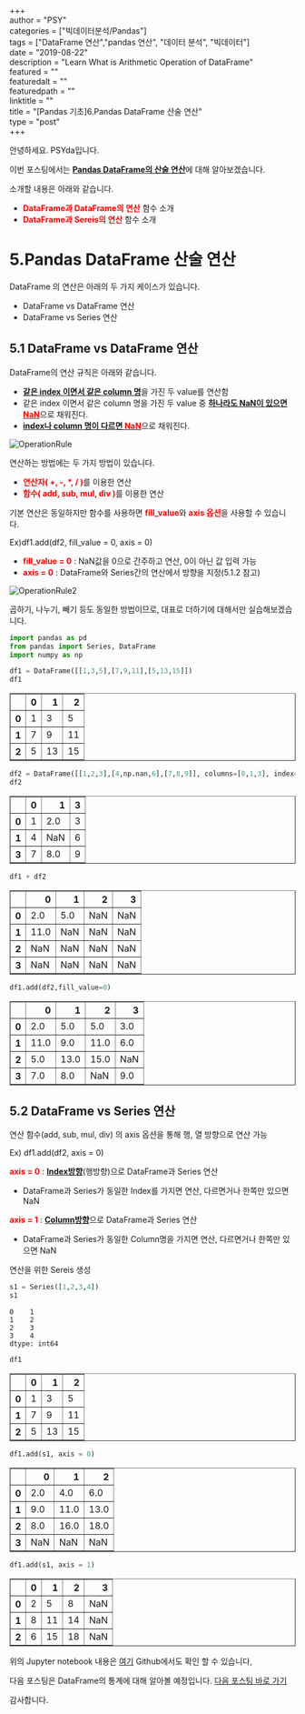 
+++  
author = "PSY"  
categories = ["빅데이터분석/Pandas"]  
tags = ["DataFrame 연산","pandas 연산", "데이터 분석", "빅데이터"]  
date = "2019-08-22"  
description = "Learn What is Arithmetic Operation of DataFrame"  
featured = ""  
featuredalt = ""  
featuredpath = ""  
linktitle = ""  
title = "[Pandas 기초]6.Pandas DataFrame 산술 연산"  
type = "post"  
+++  

안녕하세요. PSYda입니다.

이번 포스팅에서는 <strong><u>Pandas DataFrame의 산술 연산</u></strong>에 대해 알아보겠습니다.

소개할 내용은 아래와 같습니다.



<div id="summary">
<ul>
    <li><strong><span style = "color:red">DataFrame과 DataFrame의 연산</strong></span> 함수 소개</li>
    <li><strong><span style = "color:red">DataFrame과 Sereis의 연산</strong></span> 함수 소개</li>
      
</ul>  

</div>

# 5.Pandas DataFrame 산술 연산

DataFrame 의 연산은 아래의 두 가지 케이스가 있습니다.
- DataFrame vs DataFrame 연산
- DataFrame vs Series 연산

## 5.1 DataFrame vs DataFrame 연산

DataFrame의 연산 규칙은 아래와 같습니다.

- <strong><u>같은 index 이면서 같은 column 명</u></strong>을 가진 두 value를 연산함
- 같은 index 이면서 같은 column 명을 가진 두 value 중 <strong><u>하나라도 NaN이 있으면 <span style = "color:red">NaN</span></u></strong>으로 채워진다.
- <strong><u>index나 column 명이 다르면 <span style = "color:red">NaN</span></u></strong>으로 채워진다.
<div class = "CenterImg">
<img src = "/img/Pandas/OperationRule.jpg" alt="OperationRule" />
</div>

연산하는 방법에는 두 가지 방법이 있습니다.

- <strong><span style = "color:red">연산자( +, -, *, / )</span></strong>를 이용한 연산
- <strong><span style = "color:red">함수( add, sub, mul, div )</span></strong>를 이용한 연산 

기본 연산은 동일하지만 함수를 사용하면 <strong><span style = "color:red">fill_value</span></strong>와 <strong><span style = "color:red">axis 옵션</span></strong>을 사용할 수 있습니다.

Ex)<span class = "hlblock">df1.add(df2, fill_value = 0, axis = 0)</span>

- <strong><span style = "color:red">fill_value = 0</span></strong> : NaN값을 0으로 간주하고 연산, 0이 아닌 값 입력 가능
- <strong><span style = "color:red">axis = 0</span></strong> : DataFrame와 Series간의 연산에서 방향을 지정(5.1.2 참고)
<div class = "CenterImg">
<img src = "/img/Pandas/OperationRule2.jpg" alt="OperationRule2" />
</div>

곱하기, 나누기, 빼기 등도 동일한 방법이므로, 대표로 더하기에 대해서만 실습해보겠습니다.


```python
import pandas as pd
from pandas import Series, DataFrame
import numpy as np
```


```python
df1 = DataFrame([[1,3,5],[7,9,11],[5,13,15]])
df1
```




<div>
<style scoped>
    .dataframe tbody tr th:only-of-type {
        vertical-align: middle;
    }

    .dataframe tbody tr th {
        vertical-align: top;
    }

    .dataframe thead th {
        text-align: right;
    }
</style>
<table border="1" class="dataframe">
  <thead>
    <tr style="text-align: right;">
      <th></th>
      <th>0</th>
      <th>1</th>
      <th>2</th>
    </tr>
  </thead>
  <tbody>
    <tr>
      <th>0</th>
      <td>1</td>
      <td>3</td>
      <td>5</td>
    </tr>
    <tr>
      <th>1</th>
      <td>7</td>
      <td>9</td>
      <td>11</td>
    </tr>
    <tr>
      <th>2</th>
      <td>5</td>
      <td>13</td>
      <td>15</td>
    </tr>
  </tbody>
</table>
</div>




```python
df2 = DataFrame([[1,2,3],[4,np.nan,6],[7,8,9]], columns=[0,1,3], index=[0,1,3])
df2
```




<div>
<style scoped>
    .dataframe tbody tr th:only-of-type {
        vertical-align: middle;
    }

    .dataframe tbody tr th {
        vertical-align: top;
    }

    .dataframe thead th {
        text-align: right;
    }
</style>
<table border="1" class="dataframe">
  <thead>
    <tr style="text-align: right;">
      <th></th>
      <th>0</th>
      <th>1</th>
      <th>3</th>
    </tr>
  </thead>
  <tbody>
    <tr>
      <th>0</th>
      <td>1</td>
      <td>2.0</td>
      <td>3</td>
    </tr>
    <tr>
      <th>1</th>
      <td>4</td>
      <td>NaN</td>
      <td>6</td>
    </tr>
    <tr>
      <th>3</th>
      <td>7</td>
      <td>8.0</td>
      <td>9</td>
    </tr>
  </tbody>
</table>
</div>




```python
df1 + df2
```




<div>
<style scoped>
    .dataframe tbody tr th:only-of-type {
        vertical-align: middle;
    }

    .dataframe tbody tr th {
        vertical-align: top;
    }

    .dataframe thead th {
        text-align: right;
    }
</style>
<table border="1" class="dataframe">
  <thead>
    <tr style="text-align: right;">
      <th></th>
      <th>0</th>
      <th>1</th>
      <th>2</th>
      <th>3</th>
    </tr>
  </thead>
  <tbody>
    <tr>
      <th>0</th>
      <td>2.0</td>
      <td>5.0</td>
      <td>NaN</td>
      <td>NaN</td>
    </tr>
    <tr>
      <th>1</th>
      <td>11.0</td>
      <td>NaN</td>
      <td>NaN</td>
      <td>NaN</td>
    </tr>
    <tr>
      <th>2</th>
      <td>NaN</td>
      <td>NaN</td>
      <td>NaN</td>
      <td>NaN</td>
    </tr>
    <tr>
      <th>3</th>
      <td>NaN</td>
      <td>NaN</td>
      <td>NaN</td>
      <td>NaN</td>
    </tr>
  </tbody>
</table>
</div>




```python
df1.add(df2,fill_value=0)
```




<div>
<style scoped>
    .dataframe tbody tr th:only-of-type {
        vertical-align: middle;
    }

    .dataframe tbody tr th {
        vertical-align: top;
    }

    .dataframe thead th {
        text-align: right;
    }
</style>
<table border="1" class="dataframe">
  <thead>
    <tr style="text-align: right;">
      <th></th>
      <th>0</th>
      <th>1</th>
      <th>2</th>
      <th>3</th>
    </tr>
  </thead>
  <tbody>
    <tr>
      <th>0</th>
      <td>2.0</td>
      <td>5.0</td>
      <td>5.0</td>
      <td>3.0</td>
    </tr>
    <tr>
      <th>1</th>
      <td>11.0</td>
      <td>9.0</td>
      <td>11.0</td>
      <td>6.0</td>
    </tr>
    <tr>
      <th>2</th>
      <td>5.0</td>
      <td>13.0</td>
      <td>15.0</td>
      <td>NaN</td>
    </tr>
    <tr>
      <th>3</th>
      <td>7.0</td>
      <td>8.0</td>
      <td>NaN</td>
      <td>9.0</td>
    </tr>
  </tbody>
</table>
</div>



## 5.2 DataFrame vs Series 연산

연산 함수(add, sub, mul, div) 의 axis 옵션을 통해 행, 열 방향으로 연산 가능

Ex) df1.add(df2, axis = 0)

<strong><span style="color:red">axis = 0</span></strong> : <strong><u>Index방향</u></strong>(행방향)으로 DataFrame과 Series 연산

- DataFrame과 Series가 동일한 Index를 가지면 연산, 다르면거나 한쪽만 있으면 NaN

<strong><span style="color:red">axis = 1</span></strong> : <strong><u>Column방향</u></strong>으로 DataFrame과 Series 연산

- DataFrame과 Series가 동일한 Column명을 가지면 연산, 다르면거나 한쪽만 있으면 NaN

연산을 위한 Sereis 생성


```python
s1 = Series([1,2,3,4])
s1
```




    0    1
    1    2
    2    3
    3    4
    dtype: int64




```python
df1
```




<div>
<style scoped>
    .dataframe tbody tr th:only-of-type {
        vertical-align: middle;
    }

    .dataframe tbody tr th {
        vertical-align: top;
    }

    .dataframe thead th {
        text-align: right;
    }
</style>
<table border="1" class="dataframe">
  <thead>
    <tr style="text-align: right;">
      <th></th>
      <th>0</th>
      <th>1</th>
      <th>2</th>
    </tr>
  </thead>
  <tbody>
    <tr>
      <th>0</th>
      <td>1</td>
      <td>3</td>
      <td>5</td>
    </tr>
    <tr>
      <th>1</th>
      <td>7</td>
      <td>9</td>
      <td>11</td>
    </tr>
    <tr>
      <th>2</th>
      <td>5</td>
      <td>13</td>
      <td>15</td>
    </tr>
  </tbody>
</table>
</div>




```python
df1.add(s1, axis = 0)
```




<div>
<style scoped>
    .dataframe tbody tr th:only-of-type {
        vertical-align: middle;
    }

    .dataframe tbody tr th {
        vertical-align: top;
    }

    .dataframe thead th {
        text-align: right;
    }
</style>
<table border="1" class="dataframe">
  <thead>
    <tr style="text-align: right;">
      <th></th>
      <th>0</th>
      <th>1</th>
      <th>2</th>
    </tr>
  </thead>
  <tbody>
    <tr>
      <th>0</th>
      <td>2.0</td>
      <td>4.0</td>
      <td>6.0</td>
    </tr>
    <tr>
      <th>1</th>
      <td>9.0</td>
      <td>11.0</td>
      <td>13.0</td>
    </tr>
    <tr>
      <th>2</th>
      <td>8.0</td>
      <td>16.0</td>
      <td>18.0</td>
    </tr>
    <tr>
      <th>3</th>
      <td>NaN</td>
      <td>NaN</td>
      <td>NaN</td>
    </tr>
  </tbody>
</table>
</div>




```python
df1.add(s1, axis = 1)
```




<div>
<style scoped>
    .dataframe tbody tr th:only-of-type {
        vertical-align: middle;
    }

    .dataframe tbody tr th {
        vertical-align: top;
    }

    .dataframe thead th {
        text-align: right;
    }
</style>
<table border="1" class="dataframe">
  <thead>
    <tr style="text-align: right;">
      <th></th>
      <th>0</th>
      <th>1</th>
      <th>2</th>
      <th>3</th>
    </tr>
  </thead>
  <tbody>
    <tr>
      <th>0</th>
      <td>2</td>
      <td>5</td>
      <td>8</td>
      <td>NaN</td>
    </tr>
    <tr>
      <th>1</th>
      <td>8</td>
      <td>11</td>
      <td>14</td>
      <td>NaN</td>
    </tr>
    <tr>
      <th>2</th>
      <td>6</td>
      <td>15</td>
      <td>18</td>
      <td>NaN</td>
    </tr>
  </tbody>
</table>
</div>



위의 Jupyter notebook 내용은 [여기](https://github.com/psyssai/PandasBasic/blob/master/PandasBasic_5_DataFrame_ArithmeticOperation.ipynb) Github에서도 확인 할 수 있습니다,

다음 포스팅은 DataFrame의 통계에 대해 알아볼 예정입니다.
[다음 포스팅 바로 가기](https://psyssai.github.io/blog/bigdata/pandas/7_dataframe_statistic)  


감사합니다.



